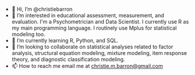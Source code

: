 - 👋 Hi, I’m @christiebarron
- 👀 I’m interested in educational assessment, measurement, and evaluation. I'm a Psychometrician and Data Scientist. I currently use R as my main programming language. I routinely use Mplus for statistical modeling too. 
- 🌱 I’m currently learning R, Python, and SQL. 
- 💞️ I’m looking to collaborate on statistical analyses related to factor analysis, structural equation modeling, mixture modeling, item response theory, and diagnostic classification modeling.
- 📫 How to reach me email me at christie.m.barron@gmail.com

<!---
christiebarron/christiebarron is a ✨ special ✨ repository because its `README.md` (this file) appears on your GitHub profile.
You can click the Preview link to take a look at your changes.
--->
